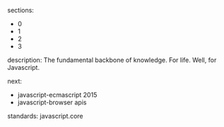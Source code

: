 sections:
  - 0
  - 1
  - 2
  - 3

description: The fundamental backbone of knowledge. For life. Well, for Javascript.

next:
  - javascript-ecmascript 2015
  - javascript-browser apis

standards: javascript.core
